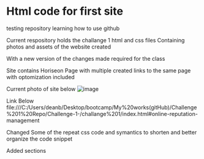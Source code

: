 # Html code for first site
testing repository learning how to use github

Current respository holds the challange 1 html and css files 
Containing photos and assets of the website created

With a new version of the changes made required for the class

Site contains Horiseon Page with multiple created links to the same page with optomization included

Current photo of site below 
![image](https://user-images.githubusercontent.com/107505824/209269753-f736c75c-71ba-4ffb-bef1-1d2ff9239bf3.png)

Link Below
file:///C:/Users/deanb/Desktop/bootcamp/My%20works(gitHub)/Challenge%201%20Repo/Challenge-1-/challange%201/index.html#online-reputation-management

Changed Some of the repeat css code and symantics to shorten and better organize the code
snippet

Added sections 
